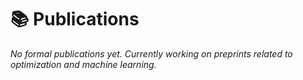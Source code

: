 <span class="anchor" id="publications"></span>
# 📚 Publications

*No formal publications yet. Currently working on preprints related to optimization and machine learning.*
